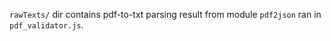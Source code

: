 `rawTexts/` dir contains pdf-to-txt parsing result from module `pdf2json` ran in `pdf_validator.js`.